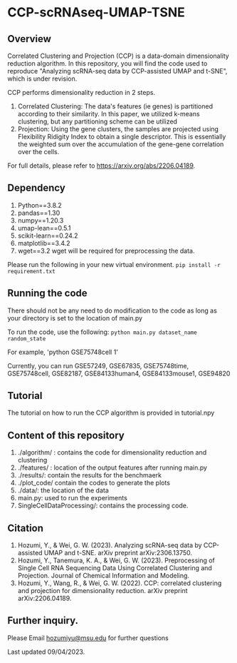 # CCP-scRNAseq-UMAP-TSNE

## Overview

Correlated Clustering and Projection (CCP) is a data-domain dimensionality reduction algorithm. In this repository, you will find the code used to reproduce "Analyzing scRNA-seq data by CCP-assisted UMAP and t-SNE", which is under revision.

CCP performs dimensionality reduction in 2 steps. 
1) Correlated Clustering: The data's features (ie genes) is partitioned according to their similarity. In this paper, we utilized k-means clustering, but any partitioning scheme can be utilized
2) Projection: Using the gene clusters, the samples are projected using Flexibility Ridigity Index to obtain a single descriptor. This is essentially the weighted sum over the accumulation of the gene-gene correlation over the cells.

For full details, please refer to https://arxiv.org/abs/2206.04189.


## Dependency
1) Python==3.8.2
2) pandas==1.30
2) numpy==1.20.3
3) umap-lean==0.5.1
4) scikit-learn==0.24.2
5) matplotlib==3.4.2
6) wget==3.2
wget will be required for preprocessing the data. 

Please run the following in your new virtual environment.
` pip install -r requirement.txt `

## Running the code
There should not be any need to do modification to the code as long as your directory is set to the location of main.py

To run the code, use the following:
`python main.py dataset_name random_state`

For example, 
'python GSE75748cell 1'

Currently, you can run GSE57249, GSE67835, GSE75748time, GSE75748cell, GSE82187, GSE84133human4, GSE84133mouse1, GSE94820

## Tutorial
The tutorial on how to run the CCP algorithm is provided in tutorial.npy

## Content of this repository
1) ./algorithm/ : contains the code for dimensionality reduction and clustering
2) ./features/ : location of the output features after running main.py
3) ./results/: contain the results for the benchmaerk
4) ./plot_code/ contain the codes to generate the plots
5) ./data/: the location of the data
6) main.py: used to run the experiments
7) SingleCellDataProcessing/: contains the processing code.

## Citation
1) Hozumi, Y., & Wei, G. W. (2023). Analyzing scRNA-seq data by CCP-assisted UMAP and t-SNE. arXiv preprint arXiv:2306.13750.
2) Hozumi, Y., Tanemura, K. A., & Wei, G. W. (2023). Preprocessing of Single Cell RNA Sequencing Data Using Correlated Clustering and Projection. Journal of Chemical Information and Modeling.
3) Hozumi, Y., Wang, R., & Wei, G. W. (2022). CCP: correlated clustering and projection for dimensionality reduction. arXiv preprint arXiv:2206.04189.


## Further inquiry.
Please Email hozumiyu@msu.edu for further questions

Last updated 09/04/2023.


